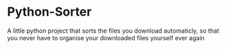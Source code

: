 # Python-Sorter
A little python project that sorts the files you download automaticly, so that you never have to organise your downloaded files yourself ever again
